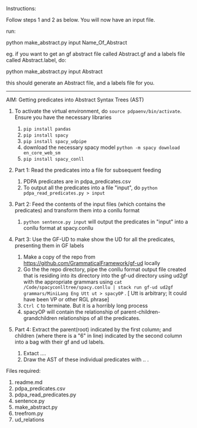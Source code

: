 Instructions:

Follow steps 1 and 2 as below. You will now have an input file.

run:

python make_abstract.py input Name_Of_Abstract

eg. if you want to get an gf abstract file called Abstract.gf and a labels file called Abstract.label, do:

python make_abstract.py input Abstract

this should generate an Abstract file, and a labels file for you.

---

AIM: Getting predicates into Abstract Syntax Trees (AST)

1. To activate the virtual environment, do `source pdpaenv/bin/activate`. Ensure you have the necessary libraries
   1. `pip install pandas`
   2. `pip install spacy`
   3. `pip install spacy_udpipe`
   4. download the necessary spacy model `python -m spacy download en_core_web_sm`
   5. `pip install spacy_conll`
2. Part 1: Read the predicates into a file for subsequent feeding
   1. PDPA predicates are in pdpa_predicates.csv
   2. To output all the predicates into a file "input", do `python pdpa_read_predicates.py > input`
3. Part 2: Feed the contents of the input files (which contains the predicates) and transform them into a conllu format
   1. `python sentence.py input` will output the predicates in "input" into a conllu format at spacy.conllu

4. Part 3: Use the GF-UD to make show the UD for all the predicates, presenting them in GF labels
   1. Make a copy of the repo from https://github.com/GrammaticalFramework/gf-ud locally
   2. Go the the repo directory, pipe the conllu format output file created that is residing into its directory into the gf-ud directory using ud2gf with the appropriate grammars using `cat /Code/spacyconlltree/spacy.conllu | stack run gf-ud ud2gf grammars/MiniLang Eng Utt ut > spacyOP` . [ Utt is arbitrary; It could have been VP or other RGL phrase]
   3. `Ctrl C` to terminate. But it is a horribly long process
   4. spacyOP will contain the relationship of parent-children-grandchildren relationships of all the predicates.

5. Part 4: Extract the parent(root) indicated by the first column; and children (where there is a "6" in line) indicated by the second column into a bag with their gf and ud labels.
   1. Extact ....
   2. Draw the AST of these individual predicates with .. .



Files required:
1. readme.md
2. pdpa_predicates.csv
3. pdpa_read_predicates.py
4. sentence.py
5. make_abstract.py
6. treefrom.py
7. ud_relations